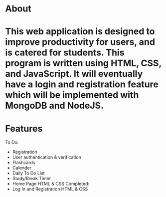 
About
===
This web application is designed to improve productivity for users, and is catered for students. This program is written using HTML, CSS, and JavaScript. 
It will eventually have a login and registration feature which will be implemented with MongoDB and NodeJS.
===
Features
===
To Do:
- Registration
- User authentication & verification
- Flashcards
- Calender
- Daily To Do List
- Study/Break Timer
- Home Page HTML & CSS
Completed:
- Log In and Registration HTML & CSS 

